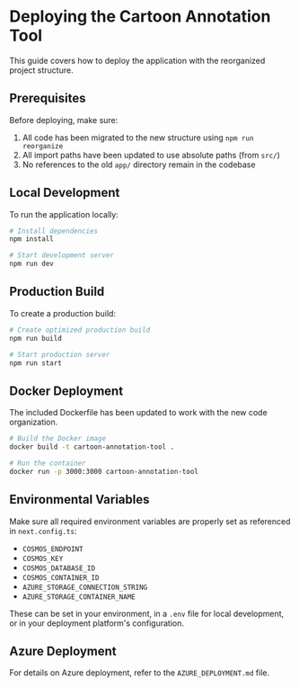 # Deploying the Cartoon Annotation Tool

This guide covers how to deploy the application with the reorganized project structure.

## Prerequisites

Before deploying, make sure:

1. All code has been migrated to the new structure using `npm run reorganize`
2. All import paths have been updated to use absolute paths (from `src/`)
3. No references to the old `app/` directory remain in the codebase

## Local Development

To run the application locally:

```bash
# Install dependencies
npm install

# Start development server
npm run dev
```

## Production Build

To create a production build:

```bash
# Create optimized production build
npm run build

# Start production server
npm run start
```

## Docker Deployment

The included Dockerfile has been updated to work with the new code organization.

```bash
# Build the Docker image
docker build -t cartoon-annotation-tool .

# Run the container
docker run -p 3000:3000 cartoon-annotation-tool
```

## Environmental Variables

Make sure all required environment variables are properly set as referenced in `next.config.ts`:

- `COSMOS_ENDPOINT`
- `COSMOS_KEY`
- `COSMOS_DATABASE_ID`
- `COSMOS_CONTAINER_ID`
- `AZURE_STORAGE_CONNECTION_STRING`
- `AZURE_STORAGE_CONTAINER_NAME`

These can be set in your environment, in a `.env` file for local development, or in your deployment platform's configuration.

## Azure Deployment

For details on Azure deployment, refer to the `AZURE_DEPLOYMENT.md` file.